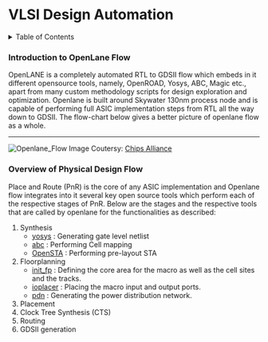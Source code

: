 # VLSI Design Automation

<details>
  <summary>Table of Contents</summary>
    <ol>
        <li>
            <a href="#introduction-to-openlane-flow">Introduction to Openlane Flow</a>
        </li>
        <li>
            <a href="#overview-of-physical-design-flow">Overview of Physical Design Flow</a>
        </li>
    </ol>
</details>

### Introduction to OpenLane Flow
OpenLANE is a completely automated RTL to GDSII flow which embeds in it different opensource tools, namely, OpenROAD, Yosys, ABC, Magic etc., apart from many custom methodology scripts for design exploration and optimization.
Openlane is built around Skywater 130nm process node and is capable of performing full ASIC implementation steps from RTL all the way down to GDSII. The flow-chart below gives a better picture of openlane flow as a whole. <hr>
![Openlane_Flow](https://www.chipsalliance.org/news/improving-the-openlane-asic-build-flow-with-open-source-systemverilog-support/openlane-flow.png)
Image Coutersy: [Chips Alliance](https://www.chipsalliance.org/news/improving-the-openlane-asic-build-flow-with-open-source-systemverilog-support/)

### Overview of Physical Design Flow
Place and Route (PnR) is the core of any ASIC implementation and Openlane flow integrates into it several key open source tools which perform each of the respective stages of PnR. Below are the stages and the respective tools that are called by openlane for the functionalities as described: 

1. Synthesis
   - [yosys](https://github.com/YosysHQ/yosys) : Generating gate level netlist
   - [abc](https://github.com/YosysHQ/yosys)  : Performing Cell mapping
   - [OpenSTA](https://github.com/The-OpenROAD-Project/OpenSTA) : Performing pre-layout STA
2. Floorplanning
   - [init_fp](https://github.com/The-OpenROAD-Project/OpenROAD/tree/master/src/init_fp) : Defining the core area for the macro as well as the cell sites and the tracks.
   - [ioplacer](https://github.com/The-OpenROAD-Project/ioPlacer/) : Placing the macro input and output ports.
   - [pdn](https://github.com/The-OpenROAD-Project/pdn/) : Generating the power distribution network.
3. Placement
4. Clock Tree Synthesis (CTS)
5. Routing
6. GDSII generation






